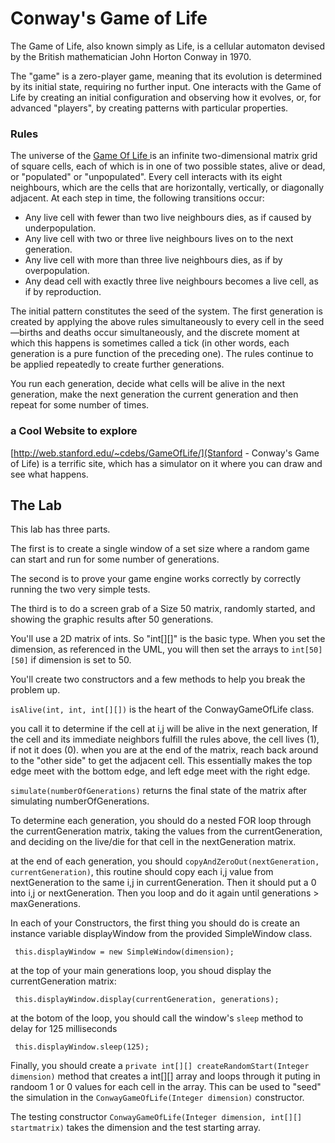 # Conway's Game of Life

The Game of Life, also known simply as Life, is a cellular automaton devised by the British mathematician John Horton Conway in 1970.

The "game" is a zero-player game, 
meaning that its evolution is determined by 
its initial state, requiring no further input. 
One interacts with the Game of Life by creating an initial configuration and observing how it evolves, or, for advanced "players", by creating patterns with particular properties.

### Rules

The universe of the [Game Of Life ](https://en.wikipedia.org/wiki/Conway%27s_Game_of_Life) is an infinite two-dimensional matrix grid of square cells, each of which is in one of two possible states, alive or dead, or "populated" or "unpopulated". Every cell interacts with its eight neighbours, which are the cells that are horizontally, vertically, or diagonally adjacent. At each step in time, the following transitions occur:

* Any live cell with fewer than two live neighbours dies, as if caused by underpopulation.
* Any live cell with two or three live neighbours lives on to the next generation.
* Any live cell with more than three live neighbours dies, as if by overpopulation.
* Any dead cell with exactly three live neighbours becomes a live cell, as if by reproduction.

The initial pattern constitutes the seed of the system. The first generation is created by applying the above rules simultaneously to every cell in the seed—births and deaths occur simultaneously, and the discrete moment at which this happens is sometimes called a tick (in other words, each generation is a pure function of the preceding one). The rules continue to be applied repeatedly to create further generations.

You run each generation, decide what cells will be alive in the next generation, make the next generation the current generation and then repeat for some number of times.

### a Cool Website to explore

[http://web.stanford.edu/~cdebs/GameOfLife/](Stanford - Conway's Game of Life) is a terrific site, which has a simulator
on it where you can draw and see what happens.

## The Lab

This lab has three parts. 

The first is to create a single window of a set size where a random game can start and run for some number of generations. 

The second is to prove your game engine works correctly by correctly running the two very simple tests.

The third is to do a screen grab of a Size 50 matrix, randomly started, and showing the graphic results after 50 generations.

You'll use a 2D matrix of ints. So "int[][]" is the basic type. When you set the dimension, as referenced in the UML,
you will then set the arrays to `int[50][50]` if dimension is set to 50.

You'll create two constructors and a few methods to help you break the problem up.

`isAlive(int, int, int[][])` is the heart of the ConwayGameOfLife class.

you call it to determine if the cell at i,j will be alive in the next generation, If the cell and its immediate neighbors
fulfill the rules above, the cell lives (1), if not it does (0). when you are at the end of the matrix, reach back around to the "other side" to get the adjacent cell. This essentially makes the top edge meet with the bottom edge, and left edge meet with the right edge.

`simulate(numberOfGenerations)` returns the final state of the matrix after simulating numberOfGenerations. 

To determine each generation, you should do a nested FOR loop through the currentGeneration matrix, taking the values from the currentGeneration, and deciding on the live/die for that cell in the nextGeneration matrix. 

at the end of each generation, you should `copyAndZeroOut(nextGeneration, currentGeneration)`, this routine should
copy each i,j value from nextGeneration to the same i,j in currentGeneration. Then it should put a 0 into i,j or nextGeneration. Then you loop and do it again until generations > maxGenerations.

In each of your Constructors, the first thing you should do is create an instance variable displayWindow from the provided
SimpleWindow class. 

```aidl
 this.displayWindow = new SimpleWindow(dimension);
```

at the top of your main generations loop, you shoud display the currentGeneration matrix:
```aidl
 this.displayWindow.display(currentGeneration, generations);
```

at the botom of the loop, you should call the window's `sleep` method to delay for 125 milliseconds
```aidl
 this.displayWindow.sleep(125);
```

Finally, you should create a `private int[][] createRandomStart(Integer dimension)` method
that creates a int[][] array and loops through it puting in randoom 1 or 0 values for each cell in the 
array. This can be used to "seed" the simulation in the `ConwayGameOfLife(Integer dimension)` constructor.

The testing constructor `ConwayGameOfLife(Integer dimension, int[][] startmatrix)` takes the dimension and the
test starting array.


